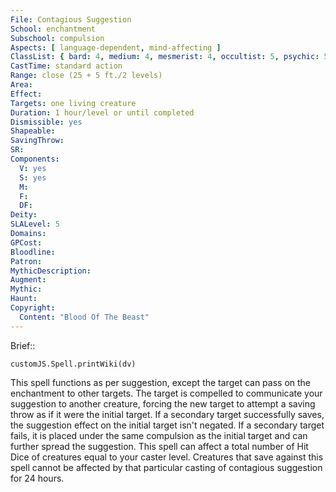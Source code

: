 ```yaml
---
File: Contagious Suggestion
School: enchantment
Subschool: compulsion
Aspects: [ language-dependent, mind-affecting ]
ClassList: { bard: 4, medium: 4, mesmerist: 4, occultist: 5, psychic: 5, sorcerer: 5, wizard: 5, witch: 5 }
CastTime: standard action
Range: close (25 + 5 ft./2 levels)
Area: 
Effect: 
Targets: one living creature
Duration: 1 hour/level or until completed
Dismissible: yes
Shapeable: 
SavingThrow: 
SR: 
Components:
  V: yes
  S: yes
  M: 
  F: 
  DF: 
Deity: 
SLALevel: 5
Domains: 
GPCost: 
Bloodline: 
Patron: 
MythicDescription: 
Augment: 
Mythic: 
Haunt: 
Copyright:
  Content: "Blood Of The Beast"
---
```

Brief:: 

```dataviewjs
customJS.Spell.printWiki(dv)
```

This spell functions as per suggestion, except the target can pass on the enchantment to other targets. The target is compelled to communicate your suggestion to another creature, forcing the new target to attempt a saving throw as if it were the initial target. If a secondary target successfully saves, the suggestion effect on the initial target isn't negated. If a secondary target fails, it is placed under the same compulsion as the initial target and can further spread the suggestion. This spell can affect a total number of Hit Dice of creatures equal to your caster level. Creatures that save against this spell cannot be affected by that particular casting of contagious suggestion for 24 hours.
